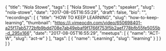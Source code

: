 {
  "title": "Nola Stowe",
  "tags": [
    "Nola Stowe"
  ],
  "type": "speaker",
  "slug": "nola-stowe",
  "date": "2017-08-05T16:55:29",
  "draft": false,
  "bio": "",
  "recordings": [
    {
      "title": "HOW TO KEEP LEARNING",
      "slug": "how-to-keep-learning",
      "thumbnail": "https://i.vimeocdn.com/video/650698401-a25f17ab5772bfb9bdd708e7ab49ebaf9f1766f753f5b2aef778bfb55fe5055b-d_295x166",
      "date": "2017-08-05T16:55:29",
      "meetups": [
        {
          "name": "ACT-W",
          "slug": "act-w"
        }
      ],
      "tags": [
        {
          "name": "Learning",
          "slug": "learning"
        }
      ]
    }
  ]
}